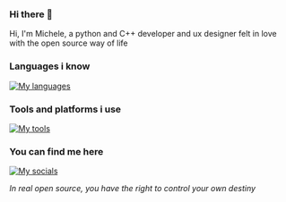 ### Hi there 👋

Hi, I'm Michele, a python and C++ developer and ux designer felt in love with the open source way of life

### Languages i know
[![My languages](https://skillicons.dev/icons?i=python,cpp,bash,md,django)](https://skillicons.dev)

### Tools and platforms i use
[![My tools](https://skillicons.dev/icons?i=neovim,git,github,docker,figma,arduino)](https://skillicons.dev)

### You can find me here
[![My socials](https://skillicons.dev/icons?i=mastodon)](https://skillicons.dev)


*In real open source, you have the right to control your own destiny*

